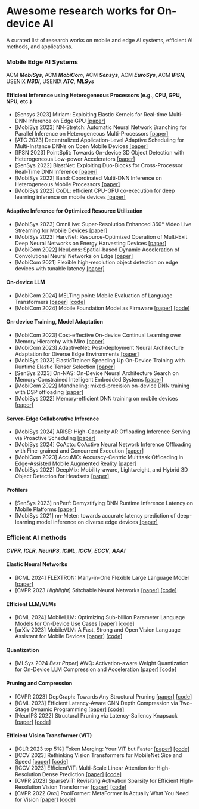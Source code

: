 # Awesome research works for On-device AI

A curated list of research works on mobile and edge AI systems, efficient AI methods, and applications.

### Mobile Edge AI Systems

<!-- Along with the rapid development of AI and deep learning, DNN models have been widely used in various applications. However, the high computational comlexity of DNN models makes it difficult to deploy them on mobile and edge devices with limited computing resources. This repo collects the research works presenting a system that can efficiently execute DNN models on mobile and edge devices. -->

ACM ***MobiSys***, ACM ***MobiCom***, ACM ***Sensys***, ACM ***EuroSys***, ACM ***IPSN***, USENIX ***NSDI***, USENIX ***ATC***, ***MLSys***

#### Efficient Inference using Heterogeneous Processors (e.g., CPU, GPU, NPU, etc.)
- [Sensys 2023] Miriam: Exploiting Elastic Kernels for Real-time Multi-DNN Inference on Edge GPU [[paper]](https://dl.acm.org/doi/10.1145/3625687.3625789)
- [MobiSys 2023] NN-Stretch: Automatic Neural Network Branching for Parallel Inference on Heterogeneous Multi-Processors [[paper]](https://dl.acm.org/doi/pdf/10.1145/3472381.3479910)
- [ATC 2023] Decentralized Application-Level Adaptive Scheduling for Multi-Instance DNNs on Open Mobile Devices [[paper]](https://www.usenix.org/system/files/atc23-sung.pdf)
- [IPSN 2023] PointSplit: Towards On-device 3D Object Detection with Heterogeneous Low-power Accelerators [[paper]](https://dl.acm.org/doi/pdf/10.1145/3583120.3587045)
- [SenSys 2022] BlastNet: Exploiting Duo-Blocks for Cross-Processor Real-Time DNN Inference [[paper]](https://dl.acm.org/doi/pdf/10.1145/3560905.3568520)
- [MobiSys 2022] Band: Coordinated Multi-DNN Inference on Heterogeneous Mobile Processors [[paper]](https://dl.acm.org/doi/pdf/10.1145/3498361.3538948)
- [MobiSys 2022] CoDL: efficient CPU-GPU co-execution for deep learning inference on mobile devices [[paper]](https://dl.acm.org/doi/pdf/10.1145/3498361.3538932)

#### Adaptive Inference for Optimized Resource Utilization
- [MobiSys 2023] OmniLive: Super-Resolution Enhanced 360° Video Live Streaming for Mobile Devices [[paper]](https://dl.acm.org/doi/pdf/10.1145/3581791.3596851)
- [MobiSys 2023] HarvNet: Resource-Optimized Operation of Multi-Exit Deep Neural Networks on Energy Harvesting Devices [[paper]](https://dl.acm.org/doi/abs/10.1145/3581791.3596845)
- [MobiCom 2022] NeuLens: Spatial-based Dynamic Acceleration of Convolutional Neural Networks on Edge [[paper]](https://dl.acm.org/doi/pdf/10.1145/3495243.3560528)
- [MobiCom 2021] Flexible high-resolution object detection on edge devices with tunable latency [[paper]](https://dl.acm.org/doi/abs/10.1145/3447993.3483274)

#### On-device LLM
- [MobiCom 2024] MELTing point: Mobile Evaluation of Language Transformers [[paper]](https://arxiv.org/abs/2403.12844) [[code]](https://github.com/brave-experiments/MELT-public)
- [MobiCom 2024] Mobile Foundation Model as Firmware [[paper]](https://arxiv.org/pdf/2308.14363) [[code]](https://github.com/UbiquitousLearning/MobileFM)

#### On-device Training, Model Adaptation
- [MobiCom 2023] Cost-effective On-device Continual Learning over Memory Hierarchy with Miro [[paper]](https://dl.acm.org/doi/pdf/10.1145/3570361.3613297)
- [MobiCom 2023] AdaptiveNet: Post-deployment Neural Architecture Adaptation for Diverse Edge Environments [[paper]](https://dl.acm.org/doi/pdf/10.1145/3570361.3592529)
- [MobiSys 2023] ElasticTrainer: Speeding Up On-Device Training with Runtime Elastic Tensor Selection [[paper]](https://dl.acm.org/doi/pdf/10.1145/3581791.3596852)
- [SenSys 2023] On-NAS: On-Device Neural Architecture Search on Memory-Constrained Intelligent Embedded Systems [[paper]](https://dl.acm.org/doi/10.1145/3625687.3625814)
- [MobiCom 2022] Mandheling: mixed-precision on-device DNN training with DSP offloading [[paper]](https://dl.acm.org/doi/abs/10.1145/3495243.3560545)
- [MobiSys 2022] Memory-efficient DNN training on mobile devices [[paper]](https://dl.acm.org/doi/abs/10.1145/3498361.3539765)

#### Server-Edge Collaborative Inference
- [MobiSys 2024] ARISE: High-Capacity AR Offloading Inference Serving via Proactive Scheduling [[paper]](https://dl.acm.org/doi/10.1145/3643832.3661894)
- [MobiSys 2024] CoActo: CoActive Neural Network Inference Offloading with Fine-grained and Concurrent Execution [[paper]](https://dl.acm.org/doi/10.1145/3643832.3661885)
- [MobiCom 2023] AccuMO: Accuracy-Centric Multitask Offloading in Edge-Assisted Mobile Augmented Reality [[paper]](https://dl.acm.org/doi/pdf/10.1145/3570361.3592531)
- [MobiSys 2022] DeepMix: Mobility-aware, Lightweight, and Hybrid 3D Object Detection for Headsets [[paper]](https://doi.org/10.1145/3498361.3538945)

#### Profilers
- [SenSys 2023] nnPerf: Demystifying DNN Runtime Inference Latency on Mobile Platforms [[paper]](https://dl.acm.org/doi/10.1145/3625687.3625797)
- [MobiSys 2021] nn-Meter: towards accurate latency prediction of deep-learning model inference on diverse edge devices [[paper]](https://dl.acm.org/doi/10.1145/3458864.3467882)

### Efficient AI methods
<!-- DNN model pruning, quantization, compression, efficient ViT, etc. are the most popular methods to reduce the computational complexity of DNN models. This repo collects the research works presenting efficient AI methods. -->
***CVPR***, ***ICLR***, ***NeurIPS***, ***ICML***, ***ICCV***, ***ECCV***, ***AAAI***

#### Elastic Neural Networks
- [ICML 2024] FLEXTRON: Many-in-One Flexible Large Language Model [[paper]](https://arxiv.org/pdf/2406.10260)
- [CVPR 2023 *Highlight*] Stitchable Neural Networks [[paper]](https://arxiv.org/abs/2302.06586) [[code]](https://github.com/ziplab/SN-Net)  

#### Efficient LLM/VLMs
- [ICML 2024] MobileLLM: Optimizing Sub-billion Parameter Language Models for On-Device Use Cases [[paper]](https://arxiv.org/pdf/2402.14905) [[code]](https://github.com/facebookresearch/MobileLLM)
- [arXiv 2023] MobileVLM: A Fast, Strong and Open Vision Language Assistant for Mobile Devices [[paper]](https://arxiv.org/abs/2312.16886) [[code]](https://github.com/Meituan-AutoML/MobileVLM?tab=readme-ov-file)

#### Quantization
- [MLSys 2024 *Best Paper*] AWQ: Activation-aware Weight Quantization for On-Device LLM Compression and Acceleration [[paper]](https://arxiv.org/pdf/2306.00978) [[code]](https://github.com/mit-han-lab/llm-awq)

#### Pruning and Compression
- [CVPR 2023] DepGraph: Towards Any Structural Pruning [[paper]](https://arxiv.org/abs/2301.12900) [[code]](https://github.com/VainF/Torch-Pruning)
- [ICML 2023] Efficient Latency-Aware CNN Depth Compression via Two-Stage Dynamic Programming [[paper]](https://arxiv.org/abs/2301.12187) [[code]](https://github.com/snu-mllab/Efficient-CNN-Depth-Compression)
- [NeurIPS 2022] Structural Pruning via Latency-Saliency Knapsack [[paper]](https://arxiv.org/abs/2210.06659) [[code]](https://github.com/NVlabs/HALP)

#### Efficient Vision Transformer (ViT)
- [ICLR 2023 top 5%] Token Merging: Your ViT but Faster [[paper]](https://arxiv.org/abs/2210.09461) [[code]](https://github.com/facebookresearch/ToMe)
- [ICCV 2023] Rethinking Vision Transformers for MobileNet Size and Speed [[paper]](https://arxiv.org/abs/2212.08059) [[code]](https://github.com/snap-research/EfficientFormer)
- [ICCV 2023] EfficientViT: Multi-Scale Linear Attention for High-Resolution Dense Prediction [[paper]](https://arxiv.org/abs/2205.14756) [[code]](https://github.com/mit-han-lab/efficientvit)
- [CVPR 2023] SparseViT: Revisiting Activation Sparsity for Efficient High-Resolution Vision Transformer [[paper]](https://arxiv.org/abs/2303.17605) [[code]](https://github.com/mit-han-lab/sparsevit)
- [CVPR 2022 *Oral*] PoolFormer: MetaFormer Is Actually What You Need for Vision [[paper]](https://arxiv.org/abs/2111.11418) [[code]](https://github.com/sail-sg/poolformer)